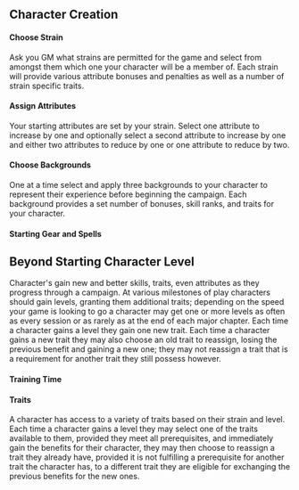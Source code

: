 ## Character Creation

#### Choose Strain

Ask you GM what strains are permitted for the game and select from amongst them which one your character will be a member of. Each strain will provide various attribute bonuses and penalties as well as a number of strain specific traits.

#### Assign Attributes

Your starting attributes are set by your strain. Select one attribute to increase by one and optionally select a second attribute to increase by one and either two attributes to reduce by one or one attribute to reduce by two.

#### Choose Backgrounds

One at a time select and apply three backgrounds to your character to represent their experience before beginning the campaign. Each background provides a set number of bonuses, skill ranks, and traits for your character.

#### Starting Gear and Spells

## Beyond Starting Character Level

Character's gain new and better skills, traits, even attributes as they progress through a campaign. At various milestones of play characters should gain levels, granting them additional traits; depending on the speed your game is looking to go a character may get one or more levels as often as every session or as rarely as at the end of each major chapter. Each time a character gains a level they gain one new trait. Each time a character gains a new trait they may also choose an old trait to reassign, losing the previous benefit and gaining a new one; they may not reassign a trait that is a requirement for another trait they still possess however.

#### Training Time

#### Traits

A character has access to a variety of traits based on their strain and level. Each time a character gains a level they may select one of the traits available to them, provided they meet all prerequisites, and immediately gain the benefits for their character, they may then choose to reassign a trait they already have, provided it is not fulfilling a prerequisite for another trait the character has, to a different trait they are eligible for exchanging the previous benefits for the new ones.
